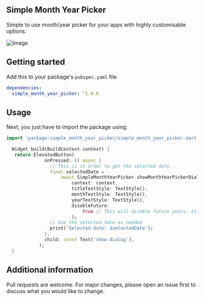 ## Simple Month Year Picker

Simple to use month/year picker for your apps with highly customisable options.

![Image](https://github.com/sivaprasadnk/SimpleMonthYearPicker/blob/main/screenshots/screenshot1.png)

## Getting started

Add this to your package's `pubspec.yaml` file

```yaml
dependencies:
  simple_month_year_picker: ^1.0.6
```

## Usage

Next, you just have to import the package using:

```dart
import 'package:simple_month_year_picker/simple_month_year_picker.dart';
```

```dart
  Widget build(BuildContext context) {
   return ElevatedButton(
              onPressed: () async {
                // This is in order to get the selected date.
                final selectedDate =
                    await SimpleMonthYearPicker.showMonthYearPickerDialog(
                        context: context,
                        titleTextStyle: TextStyle(),
                        monthTextStyle: TextStyle(),
                        yearTextStyle: TextStyle(),
                        disableFuture:
                            true // This will disable future years. it is false by default.
                        );
                // Use the selected date as needed
                print('Selected date: $selectedDate');
              },
              child: const Text('show dialog'),
            );
  }
```

## Additional information

Pull requests are welcome. For major changes, please open an issue first to discuss what you would like to change.

